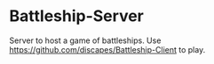 # Battleship-Server
Server to host a game of battleships. Use https://github.com/discapes/Battleship-Client to play.
